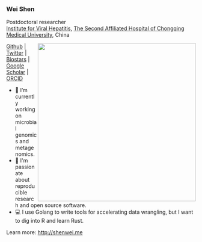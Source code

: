### Wei Shen

Postdoctoral researcher<br/>
[Institute for Viral Hepatitis](http://infect-hepatol-cqmu.sahcqmu.com/), [The Second Affiliated Hospital of Chongqing Medical University](http://www.sahcqmu.com/), China

<img src="https://github-readme-stats.vercel.app/api?username=shenwei356&show_icons=true&bg_color=fff&title_color=00557f&text_color=81736d&hide_border=true&icon_color=216e39)" align="right" width=420 />

[Github](https://github.com/shenwei356) | [Twitter](https://twitter.com/shenwei356) | [Biostars](https://www.biostars.org/u/4664/) | [Google Scholar](https://scholar.google.com/citations?hl=en&user=wHF3Lm8AAAAJ) | [ORCID](http://orcid.org/0000-0002-8099-8258)

- :microscope: I’m currently working on microbial genomics and metagenomics.
- :telescope: I'm passionate about reproducible research and open source software.
- :computer: I use Golang to write tools for accelerating data wrangling, but I want to dig into R and learn Rust.

Learn more: http://shenwei.me
 
<!--
![Wei Shen's github stats](https://github-readme-stats.vercel.app/api?username=shenwei356&show_icons=true&bg_color=fff&title_color=00557f&text_color=81736d&hide_border=true&icon_color=216e39)
>
